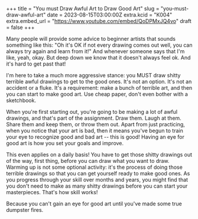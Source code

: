 +++
title = "You must Draw Awful Art to Draw Good Art"
slug = "you-must-draw-awful-art"
date = 2023-08-15T03:00:00Z
extra.kcid = "K004"
extra.embed_url = "https://www.youtube.com/embed/QoDPMxJQ4vo"
draft = false
+++

Many people will provide some advice to beginner artists that sounds something like this: "Oh it's OK if not every drawing comes out well, you can always try again and learn from it!" And whenever someone says that I'm like, yeah, okay. But deep down we know that it doesn't always feel ok. And it's hard to get past that!

I'm here to take a much more aggressive stance: you MUST draw shitty terrible awful drawings to get to the good ones. It's not an option. It's not an accident or a fluke. It's a requirement: make a bunch of terrible art, and then you can start to make good art. Use cheap paper, don't even bother with a sketchbook.

When you're first starting out, you're going to be making a lot of awful drawings, and that's part of the assignment. Draw them. Laugh at them. Share them and keep them, or throw them out. Apart from just practicing, when you notice that your art is bad, then it means you've begun to train your eye to recognize good and bad art -- this is good! Having an eye for good art is how you set your goals and improve.

This even applies on a daily basis! You have to get those shitty drawings out of the way, first thing, before you can draw what you want to draw. Warming up is not some optional activity: it's the process of doing those terrible drawings so that you can get yourself ready to make good ones.
As you progress through your skill over months and years, you might find that you don't need to make as many shitty drawings before you can start your masterpieces. That's how skill works!

Because you can't gain an eye for good art until you've made some true dumpster fires.
